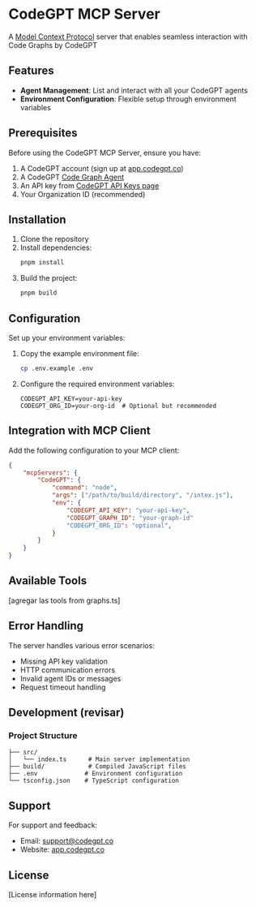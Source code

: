 # CodeGPT MCP Server

A [Model Context Protocol](https://modelcontextprotocol.io/quickstart/server) server that enables seamless interaction with Code Graphs by CodeGPT

## Features

- **Agent Management**: List and interact with all your CodeGPT agents
- **Environment Configuration**: Flexible setup through environment variables

## Prerequisites

Before using the CodeGPT MCP Server, ensure you have:

1. A CodeGPT account (sign up at [app.codegpt.co](https://app.codegpt.co))
2. A CodeGPT [Code Graph Agent](https://help.codegpt.co/en/articles/9912447-graphs-repositories)
3. An API key from [CodeGPT API Keys page](https://app.codegpt.co/user/api-keys)
4. Your Organization ID (recommended)

## Installation

1. Clone the repository
2. Install dependencies:
   ```bash
   pnpm install
   ```
3. Build the project:
   ```bash
   pnpm build
   ```

## Configuration

Set up your environment variables:

1. Copy the example environment file:

   ```bash
   cp .env.example .env
   ```

2. Configure the required environment variables:
   ```
   CODEGPT_API_KEY=your-api-key
   CODEGPT_ORG_ID=your-org-id  # Optional but recommended
   ```

## Integration with MCP Client

Add the following configuration to your MCP client:

```json
{
	"mcpServers": {
		"CodeGPT": {
			"command": "node",
			"args": ["/path/to/build/directory", "/intex.js"],
			"env": {
				"CODEGPT_API_KEY": "your-api-key",
				"CODEGPT_GRAPH_ID": "your-graph-id"
				"CODEGPT_ORG_ID": "optional",
			}
		}
	}
}
```

## Available Tools

[agregar las tools from graphs.ts]



## Error Handling

The server handles various error scenarios:

- Missing API key validation
- HTTP communication errors
- Invalid agent IDs or messages
- Request timeout handling

## Development (revisar)

### Project Structure

```
├── src/
│   └── index.ts      # Main server implementation
├── build/            # Compiled JavaScript files
├── .env             # Environment configuration
└── tsconfig.json    # TypeScript configuration
```


## Support

For support and feedback:

- Email: support@codegpt.co
- Website: [app.codegpt.co](https://app.codegpt.co)

## License

[License information here]
